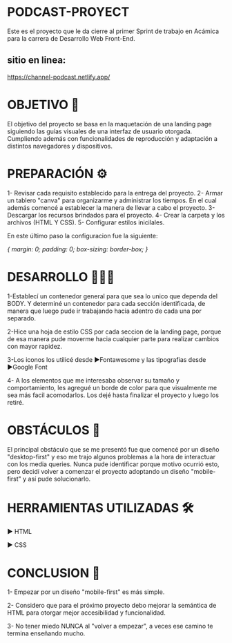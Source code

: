 # PODCAST-PROYECT
Este es el proyecto que le da cierre al primer Sprint de trabajo en Acámica para la carrera de Desarrollo Web Front-End.

## sitio en linea:
https://channel-podcast.netlify.app/ 


# OBJETIVO 🏅

El objetivo del proyecto se basa en la maquetación de una landing page siguiendo las guías visuales de una interfaz de usuario otorgada. Cumpliendo además con funcionalidades de reproducción y adaptación a distintos navegadores y dispositivos. 

# PREPARACIÓN ⚙️

1- Revisar cada requisito establecido para la entrega del proyecto.
2- Armar un tablero "canva" para organizarme y administrar los tiempos. En el cual además comencé a establecer la manera de llevar a cabo el proyecto.
3- Descargar los recursos brindados para el proyecto.
4- Crear la carpeta y los archivos (HTML Y CSS).
5- Configurar estilos inicilales. 

En este último paso la configuracion fue la siguiente:

*{
    margin: 0;
    padding: 0;
    box-sizing: border-box;
}*


# DESARROLLO 👨🏽‍💻

1-Establecí un contenedor general para que sea lo unico que dependa del BODY. Y determiné un contenedor para cada sección identificada, de manera que luego pude ir trabajando hacia adentro de cada una por separado.

2-Hice una hoja de estilo CSS por cada seccion de la landing page, porque de esa manera pude moverme hacia cualquier parte para realizar cambios con mayor rapidez. 

3-Los iconos los utilicé desde ▶︎Fontawesome y las tipografias desde ▶︎Google Font

4- A los elementos que me interesaba observar su tamaño y comportamiento, les agregué un borde de color para que visualmente me sea más facil acomodarlos. Los dejé hasta finalizar el proyecto y luego los retiré.

# OBSTÁCULOS 📕

El principal obstáculo que se me presentó fue que comencé por un diseño "desktop-first" y eso me trajo algunos problemas a la hora de interactuar con los media queries. Nunca pude identificar porque motivo ocurrió esto, pero decidí volver a comenzar el proyecto adoptando un diseño "mobile-first" y así pude solucionarlo.

# HERRAMIENTAS UTILIZADAS 🛠️

▶︎  HTML 

▶︎  CSS


# CONCLUSION 📃

1- Empezar por un diseño "mobile-first" es más simple. 

2- Considero que para el próximo proyecto debo mejorar la semántica de HTML para otorgar mejor accesibilidad y funcionalidad. 

3- No tener miedo NUNCA al "volver a empezar", a veces ese camino te termina enseñando mucho. 




